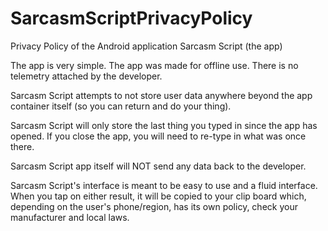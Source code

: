 # SarcasmScriptPrivacyPolicy
Privacy Policy of the Android application Sarcasm Script (the app)

The app is very simple. The app was made for offline use. There is no telemetry attached by the developer.

Sarcasm Script attempts to not store user data anywhere beyond the app container itself (so you can return and do your thing). 

Sarcasm Script will only store the last thing you typed in since the app has opened. If you close the app, you will need to re-type in what was once there.

Sarcasm Script app itself will NOT send any data back to the developer.

Sarcasm Script's interface is meant to be easy to use and a fluid interface. When you tap on either result, it will be copied to your clip board which, depending on the user's phone/region, has its own policy, check your manufacturer and local laws. 
